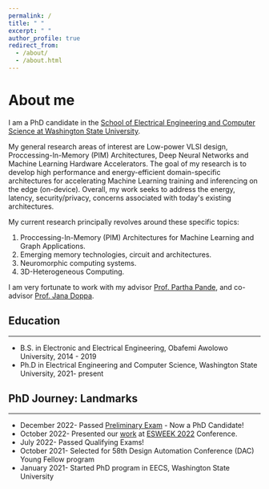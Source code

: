 ```yaml
---
permalink: /
title: " "
excerpt: " "
author_profile: true
redirect_from: 
  - /about/
  - /about.html
---
```


About me
======
I am a PhD candidate in the [School of Electrical Engineering and Computer Science at Washington State University](https://school.eecs.wsu.edu/).

My general research areas of interest are Low-power VLSI design, Proccessing-In-Memory (PIM) Architectures, Deep Neural Networks and Machine Learning Hardware Accelerators. The goal of my research is to develop high performance and energy-efficient domain-specific architectures for accelerating Machine Learning training and inferencing on the edge (on-device). Overall, my work seeks to address the energy, latency, security/privacy, concerns associated with today's existing architectures. 

My current research principally revolves around these specific topics:

1. Proccessing-In-Memory (PIM) Architectures for Machine Learning and Graph Applications.
2. Emerging memory technologies, circuit and architectures.
3. Neuromorphic computing systems.
4. 3D-Heterogeneous Computing. 

I am very fortunate to work with my advisor [Prof. Partha Pande](https://eecs.wsu.edu/~pande/), and co-advisor [Prof. Jana Doppa](https://eecs.wsu.edu/~jana/).

## Education
___
* B.S. in Electronic and Electrical Engineering, Obafemi Awolowo University, 2014 - 2019
* Ph.D in Electrical Engineering and Computer Science, Washington State University, 2021- present

## PhD Journey: Landmarks
___
* December 2022- Passed [Preliminary Exam](https://events.wsu.edu/event/high-performance-and-reliable-processing-in-memory-accelerators-for-graph-based-machine-learning-by-chukwufumnanya-ogbogu-preliminary-exam/) - Now a PhD Candidate! 
* October 2022- Presented our [work](https://ieeexplore.ieee.org/document/9852763/metrics#metrics) at [ESWEEK 2022](https://esweek.org/) Conference. 
* July 2022- Passed Qualifying Exams!
* October 2021- Selected for 58th Design Automation Conference (DAC) Young Fellow program
* January 2021- Started PhD program in EECS, Washington State University
